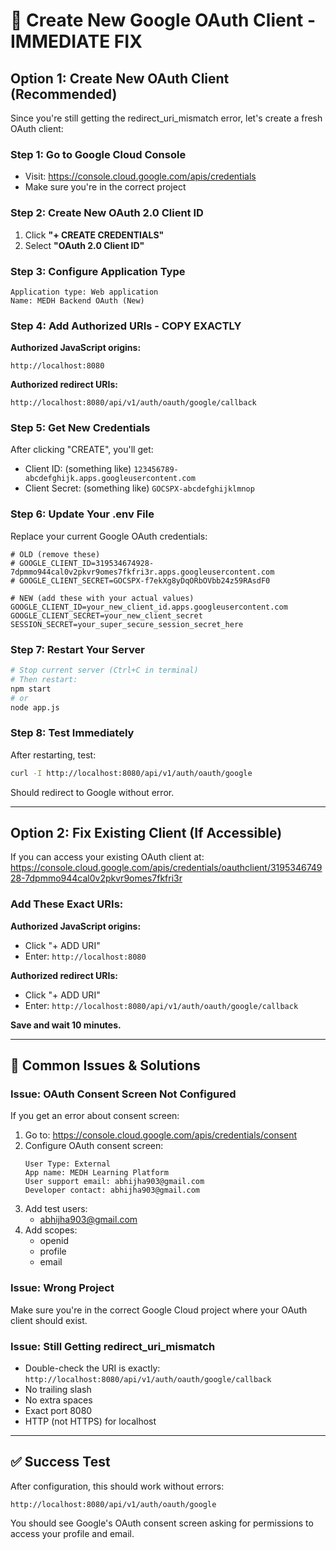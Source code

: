 # 🔧 Create New Google OAuth Client - IMMEDIATE FIX

## Option 1: Create New OAuth Client (Recommended)

Since you're still getting the redirect_uri_mismatch error, let's create a fresh OAuth client:

### **Step 1: Go to Google Cloud Console**

- Visit: https://console.cloud.google.com/apis/credentials
- Make sure you're in the correct project

### **Step 2: Create New OAuth 2.0 Client ID**

1. Click **"+ CREATE CREDENTIALS"**
2. Select **"OAuth 2.0 Client ID"**

### **Step 3: Configure Application Type**

```
Application type: Web application
Name: MEDH Backend OAuth (New)
```

### **Step 4: Add Authorized URIs - COPY EXACTLY**

**Authorized JavaScript origins:**

```
http://localhost:8080
```

**Authorized redirect URIs:**

```
http://localhost:8080/api/v1/auth/oauth/google/callback
```

### **Step 5: Get New Credentials**

After clicking "CREATE", you'll get:

- Client ID: (something like) `123456789-abcdefghijk.apps.googleusercontent.com`
- Client Secret: (something like) `GOCSPX-abcdefghijklmnop`

### **Step 6: Update Your .env File**

Replace your current Google OAuth credentials:

```env
# OLD (remove these)
# GOOGLE_CLIENT_ID=319534674928-7dpmmo944cal0v2pkvr9omes7fkfri3r.apps.googleusercontent.com
# GOOGLE_CLIENT_SECRET=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

# NEW (add these with your actual values)
GOOGLE_CLIENT_ID=your_new_client_id.apps.googleusercontent.com
GOOGLE_CLIENT_SECRET=your_new_client_secret
SESSION_SECRET=your_super_secure_session_secret_here
```

### **Step 7: Restart Your Server**

```bash
# Stop current server (Ctrl+C in terminal)
# Then restart:
npm start
# or
node app.js
```

### **Step 8: Test Immediately**

After restarting, test:

```bash
curl -I http://localhost:8080/api/v1/auth/oauth/google
```

Should redirect to Google without error.

---

## Option 2: Fix Existing Client (If Accessible)

If you can access your existing OAuth client at:
https://console.cloud.google.com/apis/credentials/oauthclient/319534674928-7dpmmo944cal0v2pkvr9omes7fkfri3r

### **Add These Exact URIs:**

**Authorized JavaScript origins:**

- Click "+ ADD URI"
- Enter: `http://localhost:8080`

**Authorized redirect URIs:**

- Click "+ ADD URI"
- Enter: `http://localhost:8080/api/v1/auth/oauth/google/callback`

**Save and wait 10 minutes.**

---

## 🚨 Common Issues & Solutions

### **Issue: OAuth Consent Screen Not Configured**

If you get an error about consent screen:

1. Go to: https://console.cloud.google.com/apis/credentials/consent
2. Configure OAuth consent screen:
   ```
   User Type: External
   App name: MEDH Learning Platform
   User support email: abhijha903@gmail.com
   Developer contact: abhijha903@gmail.com
   ```
3. Add test users:
   - abhijha903@gmail.com
4. Add scopes:
   - openid
   - profile
   - email

### **Issue: Wrong Project**

Make sure you're in the correct Google Cloud project where your OAuth client should exist.

### **Issue: Still Getting redirect_uri_mismatch**

- Double-check the URI is exactly: `http://localhost:8080/api/v1/auth/oauth/google/callback`
- No trailing slash
- No extra spaces
- Exact port 8080
- HTTP (not HTTPS) for localhost

---

## ✅ Success Test

After configuration, this should work without errors:

```
http://localhost:8080/api/v1/auth/oauth/google
```

You should see Google's OAuth consent screen asking for permissions to access your profile and email.
